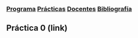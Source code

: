 ### [Programa](programa)  [Prácticas](practicas)  [Docentes](docentes)  [Bibliografía](bibliografia)

## Práctica 0 (link)
